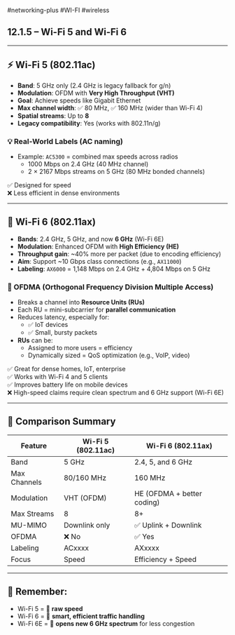 
#networking-plus #WI-FI #wireless 

## 12.1.5 – Wi-Fi 5 and Wi-Fi 6

---

## ⚡ Wi-Fi 5 (802.11ac)

- **Band**: 5 GHz only (2.4 GHz is legacy fallback for g/n)
- **Modulation**: OFDM with **Very High Throughput (VHT)**
- **Goal**: Achieve speeds like Gigabit Ethernet
- **Max channel width**: ✅ 80 MHz, ✅ 160 MHz (wider than Wi-Fi 4)
- **Spatial streams**: Up to **8**
- **Legacy compatibility**: Yes (works with 802.11n/g)

### 💡 Real-World Labels (AC naming)
- Example: `AC5300` = combined max speeds across radios
  - 1000 Mbps on 2.4 GHz (40 MHz channel)
  - 2 × 2167 Mbps streams on 5 GHz (80 MHz bonded channels)

✅ Designed for speed  
❌ Less efficient in dense environments

---

## 🚀 Wi-Fi 6 (802.11ax)

- **Bands**: 2.4 GHz, 5 GHz, and now **6 GHz** (Wi-Fi 6E)
- **Modulation**: Enhanced OFDM with **High Efficiency (HE)**
- **Throughput gain**: ~40% more per packet (due to encoding efficiency)
- **Aim**: Support ~10 Gbps class connections (e.g., `AX11000`)
- **Labeling**: `AX6000` = 1,148 Mbps on 2.4 GHz + 4,804 Mbps on 5 GHz

### 🔁 OFDMA (Orthogonal Frequency Division Multiple Access)

- Breaks a channel into **Resource Units (RUs)**
- Each RU = mini-subcarrier for **parallel communication**
- Reduces latency, especially for:
  - ✅ IoT devices
  - ✅ Small, bursty packets
- **RUs** can be:
  - Assigned to more users = efficiency
  - Dynamically sized = QoS optimization (e.g., VoIP, video)

✅ Great for dense homes, IoT, enterprise  
✅ Works with Wi-Fi 4 and 5 clients  
✅ Improves battery life on mobile devices  
❌ High-speed claims require clean spectrum and 6 GHz support (Wi-Fi 6E)

---

## 🔁 Comparison Summary

| Feature            | Wi-Fi 5 (802.11ac)      | Wi-Fi 6 (802.11ax)         |
|--------------------|-------------------------|-----------------------------|
| Band               | 5 GHz                   | 2.4, 5, and 6 GHz           |
| Max Channels       | 80/160 MHz              | 160 MHz                     |
| Modulation         | VHT (OFDM)              | HE (OFDMA + better coding)  |
| Max Streams        | 8                       | 8+                          |
| MU-MIMO            | Downlink only           | ✅ Uplink + Downlink        |
| OFDMA              | ❌ No                   | ✅ Yes                      |
| Labeling           | ACxxxx                  | AXxxxx                      |
| Focus              | Speed                   | Efficiency + Speed          |

---

## 🧠 Remember:
- Wi-Fi 5 = 🚀 **raw speed**
- Wi-Fi 6 = 🧠 **smart, efficient traffic handling**
- Wi-Fi 6E = 🚪 **opens new 6 GHz spectrum** for less congestion

